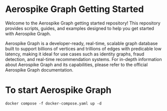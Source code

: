 # Aerospike Graph Getting Started

Welcome to the Aerospike Graph getting started repository! This repository provides scripts, guides, and examples designed to help you get started with Aerospike Graph.

Aerospike Graph is a developer-ready, real-time, scalable graph database built to support billions of vertices and trillions of edges with predicable low latency, making it ideal for use cases such as identity graphs, fraud detection, and real-time recommendation systems. For in-depth information about Aerospike Graph and its capabilities, please refer to the official Aerospike Graph documentation.

# To start Aerospike Graph 
```shell
docker compose -f docker-compose.yaml up -d
```
